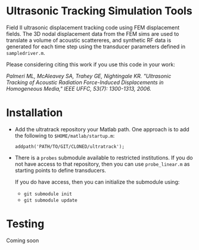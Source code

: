 Ultrasonic Tracking Simulation Tools
====================================
Field II ultrasonic displacement tracking code using FEM displacement fields.
The 3D nodal displacement data from the FEM sims are used to translate a volume
of acoustic scattereres, and synthetic RF data is generated for each time step
using the transducer parameters defined in ```sampledriver.m```.

Please considering citing this work if you use this code in your work: 

*Palmeri ML, McAleavey SA, Trahey GE, Nightingale KR. "Ultrasonic Tracking of
Acoustic Radiation Force-Induced Displacements in Homogeneous Media," IEEE
UFFC, 53(7): 1300-1313, 2006.*

Installation
============
 * Add the ultratrack repository your Matlab path.  One approach is to add the
   following to ```$HOME/matlab/startup.m```:

   ```
   addpath('PATH/TO/GIT/CLONED/ultratrack');
   ```

 * There is a ```probes``` submodule available to restricted institutions.  If
   you do not have access to that repository, then you can use
   ```probe_linear.m``` as starting points to define transducers.  
   
   If you do have access, then you can initialize the submodule using:
   
   + ```git submodule init``` 
   + ```git submodule update```

Testing
=======

Coming soon
